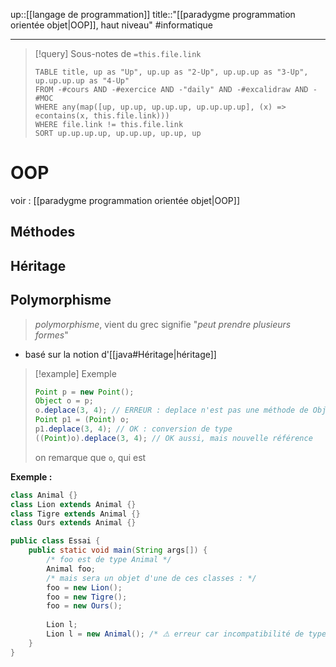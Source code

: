 up::[[langage de programmation]]
title::"[[paradygme programmation orientée objet|OOP]], haut niveau"
#informatique

----
> [!query] Sous-notes de `=this.file.link`
> ```dataview
> TABLE title, up as "Up", up.up as "2-Up", up.up.up as "3-Up", up.up.up.up as "4-Up"
> FROM -#cours AND -#exercice AND -"daily" AND -#excalidraw AND -#MOC
> WHERE any(map([up, up.up, up.up.up, up.up.up.up], (x) => econtains(x, this.file.link)))
> WHERE file.link != this.file.link
> SORT up.up.up.up, up.up.up, up.up, up
> ```

# OOP
voir : [[paradygme programmation orientée objet|OOP]]







## Méthodes


## Héritage












## Polymorphisme

> _polymorphisme_, vient du grec
> signifie "_peut prendre plusieurs formes_"

 - basé sur la notion d'[[java#Héritage|héritage]]

> [!example] Exemple
> ```java
> Point p = new Point();
> Object o = p;
> o.deplace(3, 4); // ERREUR : deplace n'est pas une méthode de Object
> Point p1 = (Point) o;
> p1.deplace(3, 4); // OK : conversion de type
> ((Point)o).deplace(3, 4); // OK aussi, mais nouvelle référence
> ```
> on remarque que `o`, qui est 


**Exemple :**
```java
class Animal {}
class Lion extends Animal {}
class Tigre extends Animal {}
class Ours extends Animal {}

public class Essai {
    public static void main(String args[]) {
        /* foo est de type Animal */
        Animal foo;
        /* mais sera un objet d'une de ces classes : */
        foo = new Lion();
        foo = new Tigre();
        foo = new Ours();
        
        Lion l;
        Lion l = new Animal(); /* ⚠️ erreur car incompatibilité de type */
    }
}
```

